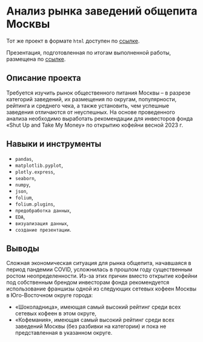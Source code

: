 # Анализ рынка заведений общепита Москвы

Тот же проект в формате `html` доступен по [ссылке](https://raw.githubusercontent.com/data-analyst-and-financier/my_portfolio/main/catering_market_analysis/catering_market_analysis.html).

Презентация, подготовленная по итогам выполненной работы, размещена по [ссылке](https://drive.google.com/file/d/1pS_4tx2xG5mUVr1UIT-YP4n_Gv7C4L0E/view?usp=drive_link).

## Описание проекта

Требуется изучить рынок общественного питания Москвы – в разрезе категорий заведений, их размещения по округам, популярности, рейтинга и среднего чека, а также установить, чем успешные заведения отличаются от неуспешных. На основе проведенного анализа необходимо выработать рекомендации для инвесторов фонда «Shut Up and Take My Money» по открытию кофейни весной 2023 г.

## Навыки и инструменты

- `pandas`, 
- `matplotlib.pyplot`, 
- `plotly.express`, 
- `seaborn`, 
- `numpy`, 
- `json`,
- `folium`,
- `folium.plugins`,
- `предобработка данных`,
- `EDA`,
- `визуализация данных`,
- `создание презентации`.

## Выводы

Сложная экономическая ситуация для рынка общепита, начавшаяся в период пандемии COVID, усложнилась в прошлом году существенным ростом неопределенности. Из-за этих причин вместо открытие кофейни под собственным брендом инвесторам фонда рекомендуется использование франшизы одной из следующих сетевых кофеен Москвы в Юго-Восточном округе города:  
- «Шоколадница», имеющая самый высокий рейтинг среди всех сетевых кофеен в этом округе,
- «Кофемания», имеющая самый высокий рейтинг среди всех заведений Москвы (без разбивки на категории) и пока не представленная в указанном округе.
